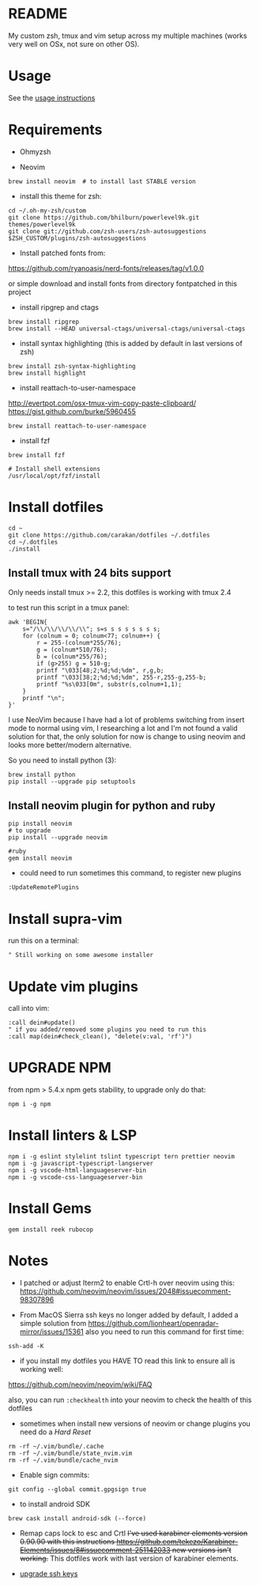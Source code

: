 README
======

My custom zsh, tmux and vim setup across my multiple machines (works
very well on OSx, not sure on other OS).

Usage
=====

See the [usage instructions](https://github.com/carakan/dotfiles/blob/master/USAGE.md)

Requirements
============

- Ohmyzsh 

- Neovim
```
brew install neovim  # to install last STABLE version
```
- install this theme for zsh:

```
cd ~/.oh-my-zsh/custom
git clone https://github.com/bhilburn/powerlevel9k.git themes/powerlevel9k
git clone git://github.com/zsh-users/zsh-autosuggestions $ZSH_CUSTOM/plugins/zsh-autosuggestions
```

- Install patched fonts from:

https://github.com/ryanoasis/nerd-fonts/releases/tag/v1.0.0

or simple download and install fonts from directory fontpatched in this project

- install ripgrep and ctags

```
brew install ripgrep
brew install --HEAD universal-ctags/universal-ctags/universal-ctags
```

- install syntax highlighting (this is added by default in last versions of zsh)

```
brew install zsh-syntax-highlighting 
brew install highlight
```

- install reattach-to-user-namespace

http://evertpot.com/osx-tmux-vim-copy-paste-clipboard/
https://gist.github.com/burke/5960455

```
brew install reattach-to-user-namespace
```

- install fzf
```
brew install fzf

# Install shell extensions
/usr/local/opt/fzf/install
```

Install dotfiles
================

```
cd ~
git clone https://github.com/carakan/dotfiles ~/.dotfiles
cd ~/.dotfiles
./install
```

Install tmux with 24 bits support
---------------------------------
Only needs install tmux >= 2.2, this dotfiles is working with tmux 2.4

to test run this script in a tmux panel:
```
awk 'BEGIN{
    s="/\\/\\/\\/\\/\\"; s=s s s s s s s s;
    for (colnum = 0; colnum<77; colnum++) {
        r = 255-(colnum*255/76);
        g = (colnum*510/76);
        b = (colnum*255/76);
        if (g>255) g = 510-g;
        printf "\033[48;2;%d;%d;%dm", r,g,b;
        printf "\033[38;2;%d;%d;%dm", 255-r,255-g,255-b;
        printf "%s\033[0m", substr(s,colnum+1,1);
    }
    printf "\n";
}'
```


I use NeoVim because I have had a lot of problems switching from insert mode
to normal using vim, I researching a lot and I'm not found a valid solution for that, the only solution for now is change 
to using neovim and looks more better/modern alternative.

So you need to install python (3):

```
brew install python
pip install --upgrade pip setuptools
```

Install neovim plugin for python and ruby
---------------------------------

```
pip install neovim
# to upgrade
pip install --upgrade neovim

#ruby
gem install neovim
```

- could need to run sometimes this command, to register new plugins
```
:UpdateRemotePlugins
```

Install supra-vim
=============
run this on a terminal:

```
" Still working on some awesome installer
```

Update vim plugins
====================
call into vim:

```
:call dein#update()
" if you added/removed some plugins you need to run this
:call map(dein#check_clean(), "delete(v:val, 'rf')")
```

UPGRADE NPM
============

from npm > 5.4.x npm gets stability, to upgrade only do that:

`npm i -g npm`

Install linters & LSP
===============
```
npm i -g eslint stylelint tslint typescript tern prettier neovim
npm i -g javascript-typescript-langserver
npm i -g vscode-html-languageserver-bin
npm i -g vscode-css-languageserver-bin
```

Install Gems
=================

```
gem install reek rubocop
```

Notes
=====

- I patched or adjust Iterm2 to enable Crtl-h over neovim using this: https://github.com/neovim/neovim/issues/2048#issuecomment-98307896

- From MacOS Sierra ssh keys no longer added by default, I added a simple solution from https://github.com/lionheart/openradar-mirror/issues/15361 also you need to run this command for first time:

```
ssh-add -K
```

- if you install my dotfiles you HAVE TO read this link to ensure all is working well:

https://github.com/neovim/neovim/wiki/FAQ

also, you can run `:checkhealth` into your neovim to check the health of this dotfiles

- sometimes when install new versions of neovim or change plugins you need do a *Hard Reset*
```
rm -rf ~/.vim/bundle/.cache
rm -rf ~/.vim/bundle/state_nvim.vim
rm -rf ~/.vim/bundle/cache_nvim
```
- Enable sign commits:
```
git config --global commit.gpgsign true
```

- to install android SDK
```
brew cask install android-sdk (--force)
```

- Remap caps lock to esc and Crtl
~~I've used karabiner elements version 0.90.90 with this instructions https://github.com/tekezo/Karabiner-Elements/issues/8#issuecomment-251142033 new versions isn't working.~~
This dotfiles work with last version of karabiner elements.

- [upgrade ssh keys](https://blog.g3rt.nl/upgrade-your-ssh-keys.html)
